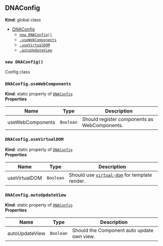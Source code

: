 <a name="DNAConfig"></a>
## DNAConfig
**Kind**: global class  

* [DNAConfig](#DNAConfig)
    * [`new DNAConfig()`](#new_DNAConfig_new)
    * [`.useWebComponents`](#DNAConfig.useWebComponents)
    * [`.useVirtualDOM`](#DNAConfig.useVirtualDOM)
    * [`.autoUpdateView`](#DNAConfig.autoUpdateView)

<a name="new_DNAConfig_new"></a>
### `new DNAConfig()`
Config class

<a name="DNAConfig.useWebComponents"></a>
### `DNAConfig.useWebComponents`
**Kind**: static property of <code>[DNAConfig](#DNAConfig)</code>  
**Properties**

| Name | Type | Description |
| --- | --- | --- |
| useWebComponents | <code>Boolean</code> | Should register components as WebComponents. |

<a name="DNAConfig.useVirtualDOM"></a>
### `DNAConfig.useVirtualDOM`
**Kind**: static property of <code>[DNAConfig](#DNAConfig)</code>  
**Properties**

| Name | Type | Description |
| --- | --- | --- |
| useVirtualDOM | <code>Boolean</code> | Should use [`virtual-dom`](https://github.com/Matt-Esch/virtual-dom) for template render. |

<a name="DNAConfig.autoUpdateView"></a>
### `DNAConfig.autoUpdateView`
**Kind**: static property of <code>[DNAConfig](#DNAConfig)</code>  
**Properties**

| Name | Type | Description |
| --- | --- | --- |
| autoUpdateView | <code>Boolean</code> | Should the Component auto update own view. |


